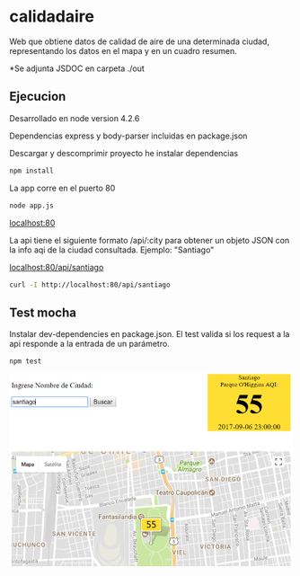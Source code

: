 # calidadaire

Web que obtiene datos de calidad de aire de una determinada ciudad, representando los datos en el mapa y en un cuadro resumen.

*Se adjunta JSDOC en carpeta ./out

## Ejecucion

Desarrollado en node version 4.2.6

Dependencias express y body-parser incluidas en package.json

Descargar y descomprimir proyecto he instalar dependencias
```sh
npm install
```
La app corre en el puerto 80
```sh
node app.js
```
[localhost:80](http://localhost:80/)

La api tiene el siguiente formato /api/:city para obtener un objeto JSON con la info aqi de la ciudad consultada.
Ejemplo: "Santiago"

[localhost:80/api/santiago](http://localhost:80/api/santiago)

```sh
curl -I http://localhost:80/api/santiago
```
## Test mocha

Instalar dev-dependencies en package.json. El test valida si los request a la api responde a la entrada de un parámetro. 

```
npm test
```

![alt text](https://raw.githubusercontent.com/niccontrerasf/calidadaire/master/Captura.PNG)
